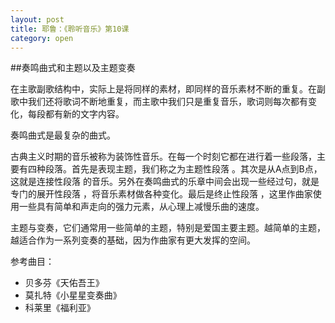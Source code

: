 ```yaml
---
layout: post
title: 耶鲁：《聆听音乐》第10课
category: open
---
```

##奏鸣曲式和主题以及主题变奏
 
在主歌副歌结构中，实际上是将同样的素材，即同样的音乐素材不断的重复。在副歌中我们还将歌词不断地重复，而主歌中我们只是重复音乐，歌词则每次都有变化，每段都有新的文字内容。
 
奏鸣曲式是最复杂的曲式。
 
古典主义时期的音乐被称为装饰性音乐。在每一个时刻它都在进行着一些段落，主要有四种段落。首先是表现主题，我们称之为主题性段落 。其次是从A点到B点，这就是连接性段落 的音乐。另外在奏鸣曲式的乐章中间会出现一些经过句，就是专门的展开性段落 ，将音乐素材做各种变化。最后是终止性段落 ，这里作曲家使用一些具有简单和声走向的强力元素，从心理上减慢乐曲的速度。
 
主题与变奏，它们通常用一些简单的主题，特别是爱国主要主题。越简单的主题，越适合作为一系列变奏的基础，因为作曲家有更大发挥的空间。
 
参考曲目：

*  贝多芬《天佑吾王》
*  莫扎特《小星星变奏曲》
*  科莱里《福利亚》
